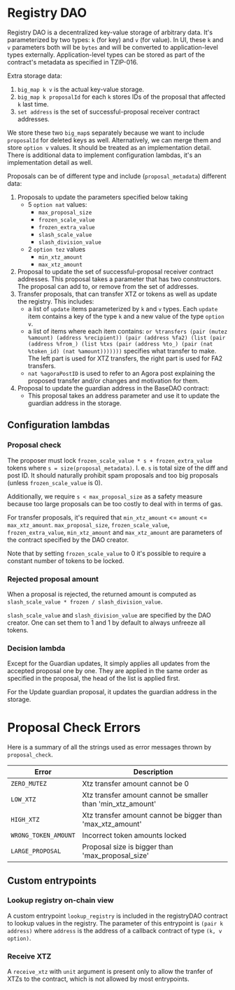 <!--
SPDX-FileCopyrightText: 2021 TQ Tezos
SPDX-License-Identifier: LicenseRef-MIT-TQ
-->

# Registry DAO

Registry DAO is a decentralized key-value storage of arbitrary data.
It's parameterized by two types: `k` (for key) and `v` (for value).
In UI, these `k` and `v` parameters both will be `bytes` and will be converted to application-level types externally.
Application-level types can be stored as part of the contract's metadata as specified in TZIP-016.

Extra storage data:
1. `big_map k v` is the actual key-value storage.
2. `big_map k proposalId` for each `k` stores IDs of the proposal that affected `k` last time.
3. `set address` is the set of successful-proposal receiver contract addresses.

We store these two `big_map`s separately because we want to include `proposalId` for deleted keys as well.
Alternatively, we can merge them and store `option v` values.
It should be treated as an implementation detail.
There is additional data to implement configuration lambdas, it's an implementation detail as well.

Proposals can be of different type and include (`proposal_metadata`) different data:

1. Proposals to update the parameters specified below taking
   - 5 `option nat` values:
      - `max_proposal_size`
      - `frozen_scale_value`
      - `frozen_extra_value`
      - `slash_scale_value`
      - `slash_division_value`
   - 2 `option tez` values
      - `min_xtz_amount`
      - `max_xtz_amount`
2. Proposal to update the set of successful-proposal receiver contract addresses.
This proposal takes a parameter that has two constructors. The proposal can add to,
or remove from the set of addresses.
3. Transfer proposals, that can transfer XTZ or tokens as well as update the
registry. This includes:
   - a list of `update` items parameterized by `k` and `v` types. Each `update` item contains a key of the type `k` and a new value of the type `option v`.
   - a list of items where each item contains:
   `or %transfers (pair (mutez %amount) (address %recipient)) (pair (address %fa2) (list (pair (address %from_) (list %txs (pair (address %to_) (pair (nat %token_id) (nat %amount)))))))` specifies what transfer to make. The left part is used for XTZ transfers, the right part is used for FA2 transfers.
   - `nat %agoraPostID` is used to refer to an Agora post explaining the proposed transfer and/or changes and motivation for them.
4. Proposal to update the guardian address in the BaseDAO contract:
   - This proposal takes an address parameter and use it to update the guardian address in the storage.

## Configuration lambdas

### Proposal check

The proposer must lock `frozen_scale_value * s + frozen_extra_value` tokens where `s = size(proposal_metadata)`.
I. e. `s` is total size of the diff and post ID.
It should naturally prohibit spam proposals and too big proposals (unless `frozen_scale_value` is 0).

Additionally, we require `s < max_proposal_size` as a safety measure because too large proposals can be too costly to deal with in terms of gas.

For transfer proposals, it's required that `min_xtz_amount` <= `amount` <= `max_xtz_amount`.
`max_proposal_size`, `frozen_scale_value`, `frozen_extra_value`, `min_xtz_amount` and `max_xtz_amount`
are parameters of the contract specified by the DAO creator.

Note that by setting `frozen_scale_value` to 0 it's possible to require a constant number of tokens to be locked.

### Rejected proposal amount

When a proposal is rejected, the returned amount is computed as `slash_scale_value * frozen / slash_division_value`.

`slash_scale_value` and `slash_division_value` are specified by the DAO creator.
One can set them to 1 and 1 by default to always unfreeze all tokens.

### Decision lambda

Except for the Guardian updates, It simply applies all updates from the accepted
proposal one by one.  They are applied in the same order as specified in the
proposal, the head of the list is applied first.

For the Update guardian proposal, it updates the guardian address in the storage.

# Proposal Check Errors

Here is a summary of all the strings used as error messages thrown by `proposal_check`.

| Error                                | Description                                                                                                 |
|--------------------------------------|-------------------------------------------------------------------------------------------------------------|
| `ZERO_MUTEZ`                         | Xtz transfer amount cannot be 0                                                                             |
| `LOW_XTZ`               | Xtz transfer amount cannot be smaller than 'min_xtz_amount'                                                 |
| `HIGH_XTZ`               | Xtz transfer amount cannot be bigger than 'max_xtz_amount'                                                  |
| `WRONG_TOKEN_AMOUNT`             | Incorrect token amounts locked                                                                              |
| `LARGE_PROPOSAL`                 | Proposal size is bigger than 'max_proposal_size'                                                            |

## Custom entrypoints

### Lookup registry on-chain view

A custom entrypoint `lookup_registry` is included in the registryDAO contract
to lookup values in the registry. The parameter of this entrypoint is `(pair k address)`
where `address` is the address of a callback contract of type `(k, v option)`.

### Receive XTZ

A `receive_xtz` with `unit` argument is present only to allow the tranfer of XTZs
to the contract, which is not allowed by most entrypoints.
